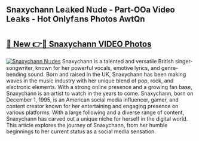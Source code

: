 ## Snaxychann Le𝚊ked N𝚞de - Part-OOa Video Le𝚊ks - Hot Onlyf𝚊ns Photos AwtQn

# <h2><a href="http://ab2383.deff.icu/?id=Snaxychann">🔗 New 👉🔴 Snaxychann VIDEO Photos</a></h2>

[![Snaxychann N𝚞des](https://i.imgur.com/rIISA9y.gif)](http://ab2383.deff.icu/?id=Snaxychann)
Snaxychann is a talented and versatile British singer-songwriter, known for her powerful vocals, emotive lyrics, and genre-bending sound. Born and raised in the UK, Snaxychann has been making waves in the music industry with her unique blend of pop, rock, and electronic elements. With a strong online presence and a growing fan base, Snaxychann is an artist to watch in the years to come. Snaxychann, born on December 1, 1995, is an American social media influencer, gamer, and content creator known for her entertaining and engaging presence on various platforms. With a large following and a diverse range of content, Snaxychann has carved out a unique niche for herself in the digital world. This article explores the journey of Snaxychann, from her humble beginnings to her current status as a social media sensation.
